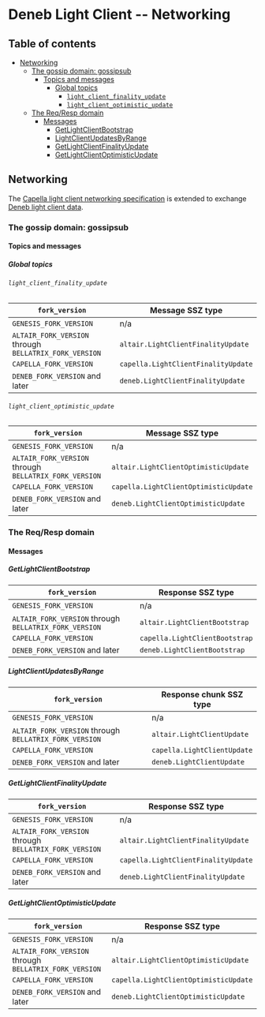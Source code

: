 # Deneb Light Client -- Networking

## Table of contents

<!-- TOC -->
<!-- START doctoc generated TOC please keep comment here to allow auto update -->
<!-- DON'T EDIT THIS SECTION, INSTEAD RE-RUN doctoc TO UPDATE -->

- [Networking](#networking)
  - [The gossip domain: gossipsub](#the-gossip-domain-gossipsub)
    - [Topics and messages](#topics-and-messages)
      - [Global topics](#global-topics)
        - [`light_client_finality_update`](#light_client_finality_update)
        - [`light_client_optimistic_update`](#light_client_optimistic_update)
  - [The Req/Resp domain](#the-reqresp-domain)
    - [Messages](#messages)
      - [GetLightClientBootstrap](#getlightclientbootstrap)
      - [LightClientUpdatesByRange](#lightclientupdatesbyrange)
      - [GetLightClientFinalityUpdate](#getlightclientfinalityupdate)
      - [GetLightClientOptimisticUpdate](#getlightclientoptimisticupdate)

<!-- END doctoc generated TOC please keep comment here to allow auto update -->
<!-- /TOC -->

## Networking

The [Capella light client networking specification](../../capella/light-client/p2p-interface.md) is extended to exchange [Deneb light client data](./sync-protocol.md).

### The gossip domain: gossipsub

#### Topics and messages

##### Global topics

###### `light_client_finality_update`

[0]: # (eth2spec: skip)

| `fork_version`                                         | Message SSZ type                    |
|--------------------------------------------------------|-------------------------------------|
| `GENESIS_FORK_VERSION`                                 | n/a                                 |
| `ALTAIR_FORK_VERSION` through `BELLATRIX_FORK_VERSION` | `altair.LightClientFinalityUpdate`  |
| `CAPELLA_FORK_VERSION`                                 | `capella.LightClientFinalityUpdate` |
| `DENEB_FORK_VERSION` and later                         | `deneb.LightClientFinalityUpdate`   |

###### `light_client_optimistic_update`

[0]: # (eth2spec: skip)

| `fork_version`                                         | Message SSZ type                      |
|--------------------------------------------------------|---------------------------------------|
| `GENESIS_FORK_VERSION`                                 | n/a                                   |
| `ALTAIR_FORK_VERSION` through `BELLATRIX_FORK_VERSION` | `altair.LightClientOptimisticUpdate`  |
| `CAPELLA_FORK_VERSION`                                 | `capella.LightClientOptimisticUpdate` |
| `DENEB_FORK_VERSION` and later                         | `deneb.LightClientOptimisticUpdate`   |

### The Req/Resp domain

#### Messages

##### GetLightClientBootstrap

[0]: # (eth2spec: skip)

| `fork_version`                                         | Response SSZ type                  |
|--------------------------------------------------------|------------------------------------|
| `GENESIS_FORK_VERSION`                                 | n/a                                |
| `ALTAIR_FORK_VERSION` through `BELLATRIX_FORK_VERSION` | `altair.LightClientBootstrap`      |
| `CAPELLA_FORK_VERSION`                                 | `capella.LightClientBootstrap`     |
| `DENEB_FORK_VERSION` and later                         | `deneb.LightClientBootstrap`       |

##### LightClientUpdatesByRange

[0]: # (eth2spec: skip)

| `fork_version`                                         | Response chunk SSZ type          |
|--------------------------------------------------------|----------------------------------|
| `GENESIS_FORK_VERSION`                                 | n/a                              |
| `ALTAIR_FORK_VERSION` through `BELLATRIX_FORK_VERSION` | `altair.LightClientUpdate`       |
| `CAPELLA_FORK_VERSION`                                 | `capella.LightClientUpdate`      |
| `DENEB_FORK_VERSION` and later                         | `deneb.LightClientUpdate`        |

##### GetLightClientFinalityUpdate

[0]: # (eth2spec: skip)

| `fork_version`                                         | Response SSZ type                   |
|--------------------------------------------------------|-------------------------------------|
| `GENESIS_FORK_VERSION`                                 | n/a                                 |
| `ALTAIR_FORK_VERSION` through `BELLATRIX_FORK_VERSION` | `altair.LightClientFinalityUpdate`  |
| `CAPELLA_FORK_VERSION`                                 | `capella.LightClientFinalityUpdate` |
| `DENEB_FORK_VERSION` and later                         | `deneb.LightClientFinalityUpdate`   |

##### GetLightClientOptimisticUpdate

[0]: # (eth2spec: skip)

| `fork_version`                                         | Response SSZ type                     |
|--------------------------------------------------------|---------------------------------------|
| `GENESIS_FORK_VERSION`                                 | n/a                                   |
| `ALTAIR_FORK_VERSION` through `BELLATRIX_FORK_VERSION` | `altair.LightClientOptimisticUpdate`  |
| `CAPELLA_FORK_VERSION`                                 | `capella.LightClientOptimisticUpdate` |
| `DENEB_FORK_VERSION` and later                         | `deneb.LightClientOptimisticUpdate`   |
